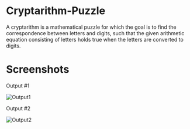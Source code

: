 # Cryptarithm-Puzzle
A cryptarithm is a mathematical puzzle for which the goal is to find the correspondence between letters and digits, such that the given arithmetic equation consisting of letters holds true when the letters are converted to digits.

# Screenshots

Output #1

![Output1](/Screenshots/output1.png")

Output #2

![Output2](/Screenshots/output2.png")

